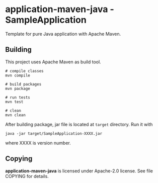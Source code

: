 # application-maven-java - SampleApplication

Template for pure Java application with Apache Maven.


## Building

This project uses Apache Maven as build tool.

    # compile classes
    mvn compile

    # build packages
    mvn package

    # run tests
    mvn test

    # clean
    mvn clean

After building package, jar file is located at `target` directory. Run it with

    java -jar target/SampleApplication-XXXX.jar

where XXXX is version number.


## Copying

**application-maven-java** is licensed under Apache-2.0 license. See file
COPYING for details.
